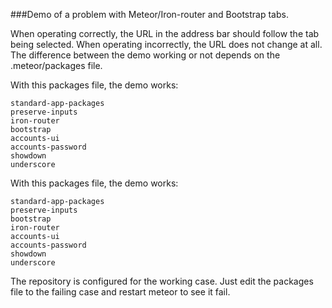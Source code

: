 ###Demo of a problem with Meteor/Iron-router and Bootstrap tabs. 

When operating correctly, the URL in the address bar should follow the tab being selected. When operating incorrectly, the URL does not change at all. The difference between the demo working or not depends on the .meteor/packages file.

With this packages file, the demo works:

	standard-app-packages
	preserve-inputs
	iron-router
	bootstrap
	accounts-ui
	accounts-password
	showdown
	underscore

With this packages file, the demo works:

	standard-app-packages
	preserve-inputs
	bootstrap
	iron-router
	accounts-ui
	accounts-password
	showdown
	underscore

The repository is configured for the working case. Just edit the packages file to the failing case and restart meteor to see it fail.
